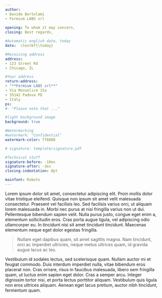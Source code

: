 ```yaml
---
author:
- Davide Bortolami
- Fermium LABS srl
 
opening: To whom it may concern,
closing: Best regards,

#Automatic english date, today
date:  \textbf{\today}

#Receiving address
address: 
- 123 Street Rd
- Chicago, IL

#Your address
return-address: 
- "**Fermium LABS srl**"
- Via Monselice 15a
- 35142 Padova PD
- Italy
ps: 
#- "Please note that ..."

#light background image
background: true 

#Watermarking
#watermark: "Confidential"
watermark-color: ff8888  

# signature: template/signature.pdf

#Technical stuff
signature-before: -10ex
signature-after: -3ex
closing-indentation: 0pt

mainfont: Roboto
---
```


Lorem ipsum dolor sit amet, consectetur adipiscing elit. Proin mollis dolor vitae tristique eleifend. Quisque non ipsum sit amet velit malesuada consectetur. Praesent vel facilisis leo. Sed facilisis varius orci, ut aliquam lorem malesuada in. Morbi nec purus at nisi fringilla varius non ut dui. Pellentesque bibendum sapien velit. Nulla purus justo, congue eget enim a, elementum sollicitudin eros. Cras porta augue ligula, vel adipiscing odio ullamcorper eu. In tincidunt nisi sit amet tincidunt tincidunt. Maecenas elementum neque eget dolor egestas fringilla.

> Nullam eget dapibus quam, sit amet sagittis magna. Nam tincidunt, orci ac imperdiet ultricies, neque metus ultrices quam, id gravida augue lacus ac leo. 


Vestibulum id sodales lectus, sed scelerisque quam. Nullam auctor mi et feugiat commodo. Duis interdum imperdiet nulla, vitae bibendum eros placerat non. Cras ornare, risus in faucibus malesuada, libero sem fringilla quam, ut luctus enim sapien eget dolor. Cras a semper arcu. Integer dignissim tortor nisi, et porta lectus porttitor aliquam. Vestibulum quis ligula non eros ultrices aliquam. Aenean eget lacus pretium, auctor nibh tincidunt, fermentum quam.
